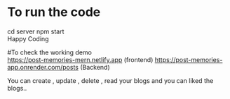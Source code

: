 # To run the code
cd server
npm start   
Happy Coding


#To check the working demo   
https://post-memories-mern.netlify.app   (frontend)
https://post-memories-app.onrender.com/posts (Backend)

You can create , update , delete , read your blogs and you can liked the blogs..
